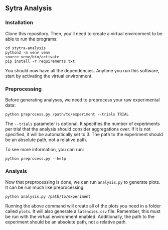 ## Sytra Analysis 

### Installation 

Clone this repository. Then, you'll need to create a virtual environment 
to be able to run the programs: 
```
cd stytra-analysis
python3 -m venv venv 
source venv/bin/activate 
pip install -r requirements.txt
```
You should now have all the dependencies. Anytime you run this software, 
start by activating the virtual environment. 

### Preprocessing

Before generating analyses, we need to preprocess your raw experimental data:
```
python preprocess.py /path/to/experiment --trials TRIAL
```
The `--trials` parameter is optional. It specifies the number of experiments 
per trial that the analysis should consider aggregations over. If it is not 
specified, it will be automatically set to 3. The path to the experiment should be an absolute path, 
not a relative path. 

To see more information, you can run:
```
python preprocess.py --help
```

### Analysis 
Now that preprocessing is done, we can run `analysis.py` to generate plots. 
It can be run much like preprocessing:
```
python analysis.py /path/to/experiment
```
Running the above command will create all of the plots you need in a folder called
`plots`. It will also generate a `latencies.csv` file. Remember, this must be run
with the virtual environment enabled. Additionally, the path to the experiment 
should be an absolute path, not a relative path. 